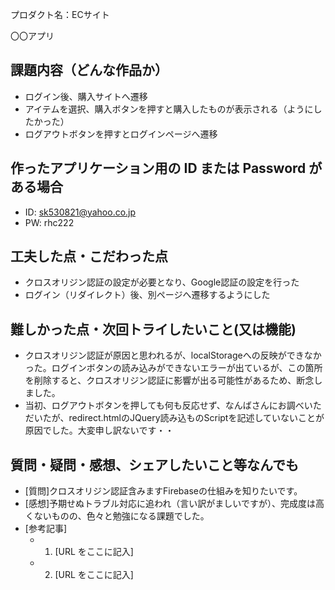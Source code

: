プロダクト名：ECサイト

〇〇アプリ

## 課題内容（どんな作品か）

- ログイン後、購入サイトへ遷移
- アイテムを選択、購入ボタンを押すと購入したものが表示される（ようにしたかった）
- ログアウトボタンを押すとログインページへ遷移

## 作ったアプリケーション用の ID または Password がある場合

- ID: sk530821@yahoo.co.jp
- PW: rhc222

## 工夫した点・こだわった点

- クロスオリジン認証の設定が必要となり、Google認証の設定を行った
- ログイン（リダイレクト）後、別ページへ遷移するようにした


## 難しかった点・次回トライしたいこと(又は機能)

- クロスオリジン認証が原因と思われるが、localStorageへの反映ができなかった。ログインボタンの読み込みができないエラーが出ているが、この箇所を削除すると、クロスオリジン認証に影響が出る可能性があるため、断念しました。
- 当初、ログアウトボタンを押しても何も反応せず、なんばさんにお調べいただいたが、redirect.htmlのJQuery読み込ものScriptを記述していないことが原因でした。大変申し訳ないです・・


## 質問・疑問・感想、シェアしたいこと等なんでも

- [質問]クロスオリジン認証含みますFirebaseの仕組みを知りたいです。
- [感想]予期せぬトラブル対応に追われ（言い訳がましいですが）、完成度は高くないものの、色々と勉強になる課題でした。
- [参考記事]
  - 1. [URL をここに記入]
  - 2. [URL をここに記入]
